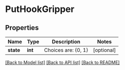 # PutHookGripper

## Properties
Name | Type | Description | Notes
------------ | ------------- | ------------- | -------------
**state** | **int** | Choices are: {0, 1} | [optional] 

[[Back to Model list]](../README.md#documentation-for-models) [[Back to API list]](../README.md#documentation-for-api-endpoints) [[Back to README]](../README.md)

